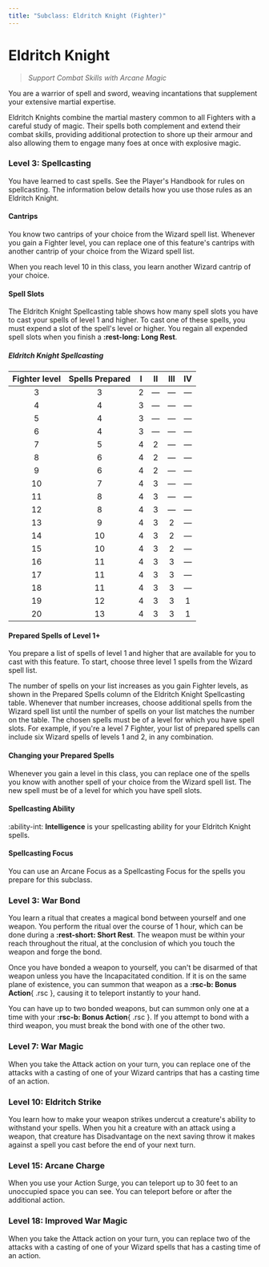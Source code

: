 ```yaml
---
title: "Subclass: Eldritch Knight (Fighter)"
---
```


<p style="display:none">
Support Combat Skills with Arcane Magic
</p>

# Eldritch Knight

> *Support Combat Skills with Arcane Magic*

You are a warrior of spell and sword, weaving incantations that supplement your extensive martial expertise.

Eldritch Knights combine the martial mastery common to all Fighters with a careful study of magic. Their spells both complement and extend their combat skills, providing additional protection to shore up their armour and also allowing them to engage many foes at once with explosive magic.

### Level 3: Spellcasting

You have learned to cast spells. See the Player's Handbook for rules on spellcasting. The information below details how you use those rules as an Eldritch Knight.

#### Cantrips 

You know two cantrips of your choice from the Wizard spell list. Whenever you gain a Fighter level, you can replace one of this feature's cantrips with another cantrip of your choice from the Wizard spell list.

When you reach level 10 in this class, you learn another Wizard cantrip of your choice.

#### Spell Slots

The Eldritch Knight Spellcasting table shows how many spell slots you have to cast your spells of level 1 and higher. To cast one of these spells, you must expend a slot of the spell's level or higher. You regain all expended spell slots when you finish a **:rest-long: Long Rest**.

##### Eldritch Knight Spellcasting

| Fighter level | Spells Prepared | I | II | III | IV |
|:---:|:---:|:---:|:---:|:---:|:---:|
| 3 | 3 | 2 | — | — | — |
| 4 | 4 | 3 | — | — | — |
| 5 | 4 | 3 | — | — | — |
| 6 | 4 | 3 | — | — | — |
| 7 | 5 | 4 | 2 | — | — |
| 8 | 6 | 4 | 2 | — | — |
| 9 | 6 | 4 | 2 | — | — |
| 10 | 7 | 4 | 3 | — | — |
| 11 | 8 | 4 | 3 | — | — |
| 12 | 8 | 4 | 3 | — | — |
| 13 | 9 | 4 | 3 | 2 | — |
| 14 | 10 | 4 | 3 | 2 | — |
| 15 | 10 | 4 | 3 | 2 | — |
| 16 | 11 | 4 | 3 | 3 | — |
| 17 | 11 | 4 | 3 | 3 | — |
| 18 | 11 | 4 | 3 | 3 | — |
| 19 | 12 | 4 | 3 | 3 | 1 |
| 20 | 13 | 4 | 3 | 3 | 1 |

#### Prepared Spells of Level 1+

You prepare a list of spells of level 1 and higher that are available for you to cast with this feature. To start, choose three level 1 spells from the Wizard spell list.

The number of spells on your list increases as you gain Fighter levels, as shown in the Prepared Spells column of the Eldritch Knight Spellcasting table. Whenever that number increases, choose additional spells from the Wizard spell list until the number of spells on your list matches the number on the table. The chosen spells must be of a level for which you have spell slots. For example, if you're a level 7 Fighter, your list of prepared spells can include six Wizard spells of levels 1 and 2, in any combination.

#### Changing your Prepared Spells

Whenever you gain a level in this class, you can replace one of the spells you know with another spell of your choice from the Wizard spell list. The new spell must be of a level for which you have spell slots.

#### Spellcasting Ability

:ability-int: **Intelligence** is your spellcasting ability for your Eldritch Knight spells.

#### Spellcasting Focus

You can use an Arcane Focus as a Spellcasting Focus for the spells you prepare for this subclass.

### Level 3: War Bond

You learn a ritual that creates a magical bond between yourself and one weapon. You perform the ritual over the course of 1 hour, which can be done during a **:rest-short: Short Rest**. The weapon must be within your reach throughout the ritual, at the conclusion of which you touch the weapon and forge the bond.

Once you have bonded a weapon to yourself, you can't be disarmed of that weapon unless you have the Incapacitated condition. If it is on the same plane of existence, you can summon that weapon as a **:rsc-b: Bonus Action**{ .rsc }, causing it to teleport instantly to your hand.

You can have up to two bonded weapons, but can summon only one at a time with your  **:rsc-b: Bonus Action**{ .rsc }. If you attempt to bond with a third weapon, you must break the bond with one of the other two.

### Level 7: War Magic

When you take the Attack action on your turn, you can replace one of the attacks with a casting of one of your Wizard cantrips that has a casting time of an action.
 
### Level 10: Eldritch Strike

You learn how to make your weapon strikes undercut a creature's ability to withstand your spells. When you hit a creature with an attack using a weapon, that creature has Disadvantage on the next saving throw it makes against a spell you cast before the end of your next turn.

### Level 15: Arcane Charge

When you use your Action Surge, you can teleport up to 30 feet to an unoccupied space you can see. You can teleport before or after the additional action.

### Level 18: Improved War Magic

When you take the Attack action on your turn, you can replace two of the attacks with a casting of one of your Wizard spells that has a casting time of an action.
